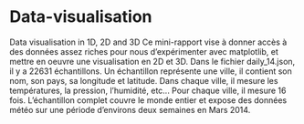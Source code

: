 # Data-visualisation
Data visualisation in 1D, 2D and 3D
Ce mini-rapport vise à donner accès à des données  assez riches pour nous d’expérimenter avec matplotlib, et mettre en oeuvre une 
visualisation en 2D et 3D. Dans le fichier daily\_14.json, il y a 22631 échantillons. Un échantillon représente une ville, il contient 
son nom, son pays, sa longitude et latitude. Dans chaque ville, il mesure les températures, la pression, l’humidité, etc... Pour chaque 
ville, il mesure 16 fois. L’échantillon complet couvre le monde entier et expose des données météo sur une période d’environs deux 
semaines en Mars 2014.
